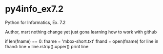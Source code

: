 # py4info_ex7.2
Python for Informatics, Ex. 7.2

Author, msrt
nothing change yet just gona learning how to work with github

if len(fname) == 0:
    fname = 'mbox-short.txt'
fhand = open(fname)
for line in fhand:
    line = line.rstrip().upper()
    print line
